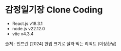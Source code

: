 # 감정일기장 Clone Coding
- React.js v18.3.1
- node.js v22.12.0
- vite v4.3.4

출처 : 인프런 [2024] 한입 크기로 잘라 먹는 리액트 (이정환님)
